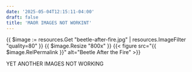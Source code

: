 ```yaml
---
date: '2025-05-04T12:15:11-04:00'
draft: false
title: 'MAOR IMAGES NOT WORKINT'
---
```


{{ $image := resources.Get "beetle-after-fire.jpg" | resources.ImageFilter "quality=80" }}
{{ $image.Resize "800x" }}
{{< figure src="{{ $image.RelPermalink }}" alt="Beetle After the Fire" >}}

YET ANOTHER IMAGES NOT WORKING

